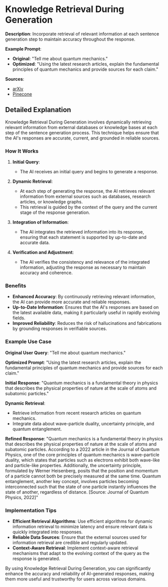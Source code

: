 # Knowledge Retrieval During Generation

**Description**: Incorporate retrieval of relevant information at each sentence generation step to maintain accuracy throughout the response.

**Example Prompt**:
- **Original**: "Tell me about quantum mechanics."
- **Optimized**: "Using the latest research articles, explain the fundamental principles of quantum mechanics and provide sources for each claim."

**Sources**: 
- [arXiv](https://arxiv.org)
- [Pinecone](https://www.pinecone.io)

## Detailed Explanation

Knowledge Retrieval During Generation involves dynamically retrieving relevant information from external databases or knowledge bases at each step of the sentence generation process. This technique helps ensure that the AI's responses are accurate, current, and grounded in reliable sources.

### How It Works

1. **Initial Query**:
   - The AI receives an initial query and begins to generate a response.

2. **Dynamic Retrieval**:
   - At each step of generating the response, the AI retrieves relevant information from external sources such as databases, research articles, or knowledge graphs.
   - This retrieval is guided by the context of the query and the current stage of the response generation.

3. **Integration of Information**:
   - The AI integrates the retrieved information into its response, ensuring that each statement is supported by up-to-date and accurate data.

4. **Verification and Adjustment**:
   - The AI verifies the consistency and relevance of the integrated information, adjusting the response as necessary to maintain accuracy and coherence.

### Benefits

- **Enhanced Accuracy**: By continuously retrieving relevant information, the AI can provide more accurate and reliable responses.
- **Up-to-Date Information**: Ensures that the AI's responses are based on the latest available data, making it particularly useful in rapidly evolving fields.
- **Improved Reliability**: Reduces the risk of hallucinations and fabrications by grounding responses in verifiable sources.

### Example Use Case

**Original User Query**: "Tell me about quantum mechanics."

**Optimized Prompt**: 
"Using the latest research articles, explain the fundamental principles of quantum mechanics and provide sources for each claim."

**Initial Response**:
"Quantum mechanics is a fundamental theory in physics that describes the physical properties of nature at the scale of atoms and subatomic particles."

**Dynamic Retrieval**:
- Retrieve information from recent research articles on quantum mechanics.
- Integrate data about wave-particle duality, uncertainty principle, and quantum entanglement.

**Refined Response**:
"Quantum mechanics is a fundamental theory in physics that describes the physical properties of nature at the scale of atoms and subatomic particles. According to a 2022 article in the Journal of Quantum Physics, one of the core principles of quantum mechanics is wave-particle duality, which states that particles such as electrons exhibit both wave-like and particle-like properties. Additionally, the uncertainty principle, formulated by Werner Heisenberg, posits that the position and momentum of a particle cannot both be precisely measured at the same time. Quantum entanglement, another key concept, involves particles becoming interconnected such that the state of one particle instantly influences the state of another, regardless of distance. [Source: Journal of Quantum Physics, 2022]"

### Implementation Tips

- **Efficient Retrieval Algorithms**: Use efficient algorithms for dynamic information retrieval to minimize latency and ensure relevant data is quickly integrated into responses.
- **Reliable Data Sources**: Ensure that the external sources used for information retrieval are credible and regularly updated.
- **Context-Aware Retrieval**: Implement context-aware retrieval mechanisms that adapt to the evolving context of the query as the response is generated.

By using Knowledge Retrieval During Generation, you can significantly enhance the accuracy and reliability of AI-generated responses, making them more useful and trustworthy for users across various domains.
